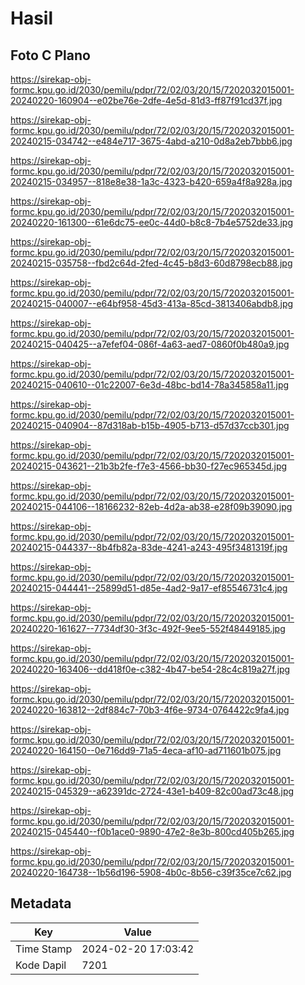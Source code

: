 # Hasil

## Foto C Plano

https://sirekap-obj-formc.kpu.go.id/2030/pemilu/pdpr/72/02/03/20/15/7202032015001-20240220-160904--e02be76e-2dfe-4e5d-81d3-ff87f91cd37f.jpg

https://sirekap-obj-formc.kpu.go.id/2030/pemilu/pdpr/72/02/03/20/15/7202032015001-20240215-034742--e484e717-3675-4abd-a210-0d8a2eb7bbb6.jpg

https://sirekap-obj-formc.kpu.go.id/2030/pemilu/pdpr/72/02/03/20/15/7202032015001-20240215-034957--818e8e38-1a3c-4323-b420-659a4f8a928a.jpg

https://sirekap-obj-formc.kpu.go.id/2030/pemilu/pdpr/72/02/03/20/15/7202032015001-20240220-161300--61e6dc75-ee0c-44d0-b8c8-7b4e5752de33.jpg

https://sirekap-obj-formc.kpu.go.id/2030/pemilu/pdpr/72/02/03/20/15/7202032015001-20240215-035758--fbd2c64d-2fed-4c45-b8d3-60d8798ecb88.jpg

https://sirekap-obj-formc.kpu.go.id/2030/pemilu/pdpr/72/02/03/20/15/7202032015001-20240215-040007--e64bf958-45d3-413a-85cd-3813406abdb8.jpg

https://sirekap-obj-formc.kpu.go.id/2030/pemilu/pdpr/72/02/03/20/15/7202032015001-20240215-040425--a7efef04-086f-4a63-aed7-0860f0b480a9.jpg

https://sirekap-obj-formc.kpu.go.id/2030/pemilu/pdpr/72/02/03/20/15/7202032015001-20240215-040610--01c22007-6e3d-48bc-bd14-78a345858a11.jpg

https://sirekap-obj-formc.kpu.go.id/2030/pemilu/pdpr/72/02/03/20/15/7202032015001-20240215-040904--87d318ab-b15b-4905-b713-d57d37ccb301.jpg

https://sirekap-obj-formc.kpu.go.id/2030/pemilu/pdpr/72/02/03/20/15/7202032015001-20240215-043621--21b3b2fe-f7e3-4566-bb30-f27ec965345d.jpg

https://sirekap-obj-formc.kpu.go.id/2030/pemilu/pdpr/72/02/03/20/15/7202032015001-20240215-044106--18166232-82eb-4d2a-ab38-e28f09b39090.jpg

https://sirekap-obj-formc.kpu.go.id/2030/pemilu/pdpr/72/02/03/20/15/7202032015001-20240215-044337--8b4fb82a-83de-4241-a243-495f3481319f.jpg

https://sirekap-obj-formc.kpu.go.id/2030/pemilu/pdpr/72/02/03/20/15/7202032015001-20240215-044441--25899d51-d85e-4ad2-9a17-ef85546731c4.jpg

https://sirekap-obj-formc.kpu.go.id/2030/pemilu/pdpr/72/02/03/20/15/7202032015001-20240220-161627--7734df30-3f3c-492f-9ee5-552f48449185.jpg

https://sirekap-obj-formc.kpu.go.id/2030/pemilu/pdpr/72/02/03/20/15/7202032015001-20240220-163406--dd418f0e-c382-4b47-be54-28c4c819a27f.jpg

https://sirekap-obj-formc.kpu.go.id/2030/pemilu/pdpr/72/02/03/20/15/7202032015001-20240220-163812--2df884c7-70b3-4f6e-9734-0764422c9fa4.jpg

https://sirekap-obj-formc.kpu.go.id/2030/pemilu/pdpr/72/02/03/20/15/7202032015001-20240220-164150--0e716dd9-71a5-4eca-af10-ad711601b075.jpg

https://sirekap-obj-formc.kpu.go.id/2030/pemilu/pdpr/72/02/03/20/15/7202032015001-20240215-045329--a62391dc-2724-43e1-b409-82c00ad73c48.jpg

https://sirekap-obj-formc.kpu.go.id/2030/pemilu/pdpr/72/02/03/20/15/7202032015001-20240215-045440--f0b1ace0-9890-47e2-8e3b-800cd405b265.jpg

https://sirekap-obj-formc.kpu.go.id/2030/pemilu/pdpr/72/02/03/20/15/7202032015001-20240220-164738--1b56d196-5908-4b0c-8b56-c39f35ce7c62.jpg


## Metadata

| Key        | Value               |
| ---------- | ------------------- |
| Time Stamp | 2024-02-20 17:03:42 |
| Kode Dapil | 7201                |



